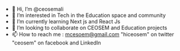 - 👋 Hi, I’m @ceosemali
- 👀 I’m interested in Tech in the Education space and community
- 🌱 I’m currently learning Next js and React Js
- 💞️ I’m looking to collaborate on CEOSEM and Education projects 
- 📫 How to reach me : mcesoem@gmail.com "hiceosem" on twitter "ceosem" on facebook and LinkedIn

<!---
ceosemali/ceosemali is a ✨ special ✨ repository because its `README.md` (this file) appears on your GitHub profile.
You can click the Preview link to take a look at your changes.
--->
